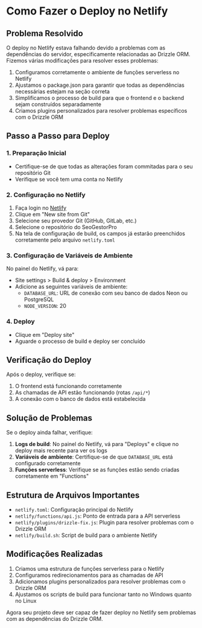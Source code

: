 # Como Fazer o Deploy no Netlify

## Problema Resolvido

O deploy no Netlify estava falhando devido a problemas com as dependências do servidor, especificamente relacionadas ao Drizzle ORM. Fizemos várias modificações para resolver esses problemas:

1. Configuramos corretamente o ambiente de funções serverless no Netlify
2. Ajustamos o package.json para garantir que todas as dependências necessárias estejam na seção correta
3. Simplificamos o processo de build para que o frontend e o backend sejam construídos separadamente
4. Criamos plugins personalizados para resolver problemas específicos com o Drizzle ORM

## Passo a Passo para Deploy

### 1. Preparação Inicial

- Certifique-se de que todas as alterações foram commitadas para o seu repositório Git
- Verifique se você tem uma conta no Netlify

### 2. Configuração no Netlify

1. Faça login no [Netlify](https://app.netlify.com/)
2. Clique em "New site from Git"
3. Selecione seu provedor Git (GitHub, GitLab, etc.)
4. Selecione o repositório do SeoGestorPro
5. Na tela de configuração de build, os campos já estarão preenchidos corretamente pelo arquivo `netlify.toml`

### 3. Configuração de Variáveis de Ambiente

No painel do Netlify, vá para:
- Site settings > Build & deploy > Environment
- Adicione as seguintes variáveis de ambiente:
  - `DATABASE_URL`: URL de conexão com seu banco de dados Neon ou PostgreSQL
  - `NODE_VERSION`: 20

### 4. Deploy

- Clique em "Deploy site"
- Aguarde o processo de build e deploy ser concluído

## Verificação do Deploy

Após o deploy, verifique se:

1. O frontend está funcionando corretamente
2. As chamadas de API estão funcionando (rotas `/api/*`)
3. A conexão com o banco de dados está estabelecida

## Solução de Problemas

Se o deploy ainda falhar, verifique:

1. **Logs de build**: No painel do Netlify, vá para "Deploys" e clique no deploy mais recente para ver os logs
2. **Variáveis de ambiente**: Certifique-se de que `DATABASE_URL` está configurado corretamente
3. **Funções serverless**: Verifique se as funções estão sendo criadas corretamente em "Functions"

## Estrutura de Arquivos Importantes

- `netlify.toml`: Configuração principal do Netlify
- `netlify/functions/api.js`: Ponto de entrada para a API serverless
- `netlify/plugins/drizzle-fix.js`: Plugin para resolver problemas com o Drizzle ORM
- `netlify/build.sh`: Script de build para o ambiente Netlify

## Modificações Realizadas

1. Criamos uma estrutura de funções serverless para o Netlify
2. Configuramos redirecionamentos para as chamadas de API
3. Adicionamos plugins personalizados para resolver problemas com o Drizzle ORM
4. Ajustamos os scripts de build para funcionar tanto no Windows quanto no Linux

Agora seu projeto deve ser capaz de fazer deploy no Netlify sem problemas com as dependências do Drizzle ORM.
